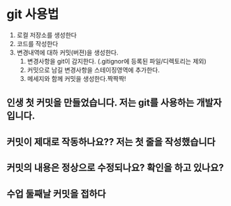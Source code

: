 # git 사용법
1. 로컬 저장소를 생성한다
2. 코드를 작성한다
3. 변경내역에 대하 커밋(버젼)을 생성한다.
   1. 변경사항을 git이 감지한다. (.gitignor에 등록된 파일/디렉토리는 제외)
   2. 커밋으로 남길 변경사항을 스테이징영역에 추가한다. 
   3. 메세지와 함께 커밋을 생성한다.짝짝짝!
   
   

## 인생 첫 커밋을 만들었습니다. 저는 git를 사용하는 개발자입니다.



## 커밋이 제대로 작동하나요?? 저는 첫 줄을 작성했습니다

## 커밋의 내용은 정상으로 수정되나요? 확인을 하고 있나요?

## 수업 둘째날 커밋을 접하다
